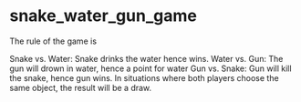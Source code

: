 # snake_water_gun_game
The rule of the game is

Snake vs. Water: 
Snake drinks the water hence wins.
Water vs. Gun: 
The gun will drown in water, 
hence a point for water
Gun vs. Snake: 
Gun will kill the snake,
hence gun wins.
In situations where both players choose the same object, 
the result will be a draw.
